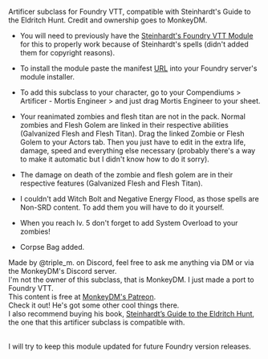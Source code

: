 Artificer subclass for Foundry VTT, compatible with Steinhardt's Guide to the Eldritch Hunt. Credit and ownership goes to MonkeyDM.

- You will need to previously have the <a href="https://monkeydm.shop/products/steinhardts-guide-vtt" target="_blank" rel="noopener noreferrer">Steinhardt's Foundry VTT Module</a> for this to properly work because of Steinhardt's spells (didn't added them for copyright reasons).

- To install the module paste the manifest <a href="https://raw.githubusercontent.com/marioo217/artificer-mortis-engineer/main/module.json" target="_blank" rel="noopener noreferrer">URL</a> into your Foundry server's module installer.
  
- To add this subclass to your character, go to your Compendiums > Artificer - Mortis Engineer > and just drag Mortis Engineer to your sheet.

- Your reanimated zombies and flesh titan are not in the pack. Normal zombies and Flesh Golem are linked in their respective abilities (Galvanized Flesh and Flesh Titan).
  Drag the linked Zombie or Flesh Golem to your Actors tab.
  Then you just have to edit in the extra life, damage, speed and everything else necessary (probably there's a way to make it automatic but I didn't know how to do it sorry).

- The damage on death of the zombie and flesh golem are in their respective features (Galvanized Flesh and Flesh Titan).

- I couldn't add Witch Bolt and Negative Energy Flood, as those spells are Non-SRD content. To add them you will have to do it yourself.

- When you reach lv. 5 don't forget to add System Overload to your zombies!

- Corpse Bag added.



Made by @triple_m. on Discord, feel free to ask me anything via DM or via the MonkeyDM's Discord server.<br/>
I'm not the owner of this subclass, that is MonkeyDM. I just made a port to Foundry VTT.<br/>
This content is free at <a href="https://www.patreon.com/monkeydm" target="_blank" rel="noopener noreferrer">MonkeyDM's Patreon</a>. <br/>
Check it out! He's got some other cool things there.<br/>
I also recommend buying his book, <a href="https://monkeydm.shop/collections/steinhardts-guide-to-the-eldritch-hunt-all" target="_blank" rel="noopener noreferrer">Steinhardt’s Guide to the Eldritch Hunt</a>, the one that this artificer subclass is compatible with.<br/><br/>

I will try to keep this module updated for future Foundry version releases.

